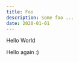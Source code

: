 ```yaml
---
title: Foo
description: Some foo ...
date: 2020-01-01
---
```


Hello World

<!-- more -->

Hello again :) 